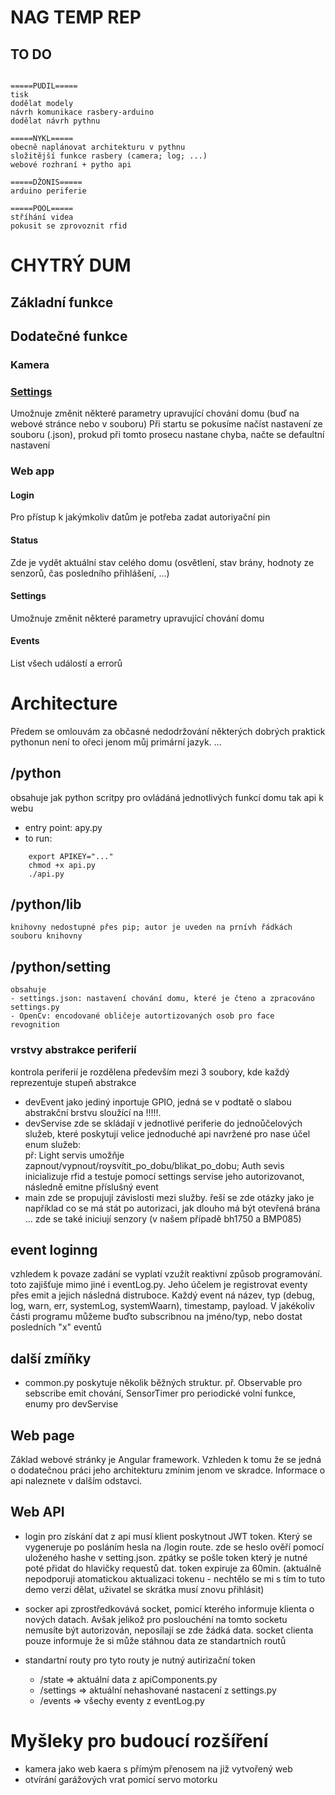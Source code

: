 # NAG TEMP REP
## TO DO
```

=====PUDIL=====
tisk
dodělat modely
návrh komunikace rasbery-arduino
dodělat návrh pythnu

=====NYKL=====
obecně naplánovat architekturu v pythnu
složitější funkce rasbery (camera; log; ...)
webové rozhraní + pytho api

=====DŽONIS=====
arduino periferie

=====POOL=====
stříhání videa
pokusit se zprovoznit rfid

```

# CHYTRÝ DUM

## Základní funkce

## Dodatečné funkce

### Kamera

### [Settings](python/settingsService.py)
Umožnuje změnit některé parametry upravující chování domu (buď na webové stránce nebo v souboru)
Při startu se pokusíme načíst nastavení ze souboru (.json), prokud při tomto prosecu nastane chyba, načte se defaultní nastavení

### Web app

#### Login
Pro přístup k jakýmkoliv datům je potřeba zadat autoriyační pin
#### Status
Zde je vydět aktuální stav celého domu (osvětlení, stav brány, hodnoty ze senzorů, čas posledního přihlášení, ...)
#### Settings
Umožnuje změnit některé parametry upravující chování domu
#### Events
List všech událostí a errorů

# Architecture
Předem se omlouvám za občasné nedodržování některých dobrých praktick pythonun není to ořeci jenom můj primární jazyk. ...

## /python
obsahuje jak python scritpy pro ovládáná jednotlivých funkcí domu tak api k webu
- entry point: apy.py
- to run:
```
    export APIKEY="..."
    chmod +x api.py
    ./api.py
```

## /python/lib
    knihovny nedostupné přes pip; autor je uveden na prnívh řádkách souboru knihovny

## /python/setting
    obsahuje 
    - settings.json: nastavení chování domu, které je čteno a zpracováno settings.py
    - OpenCv: encodované obličeje autortizovaných osob pro face revognition 

### vrstvy abstrakce periferií
kontrola periferií je rozdělena především mezi 3 soubory, kde každý reprezentuje stupeň abstrakce
- devEvent
    jako jediný inportuje GPIO, jedná se v podtatě o slabou abstrakční brstvu sloužící na !!!!!.
- devServise
    zde se skládají v jednotlivé periferie do jednoůčelových služeb, které poskytují velice jednoduché api navržené pro nase účel <br>
    enum služeb:<br>
    př: Light servis umožňje zapnout/vypnout/roysvítit_po_dobu/blikat_po_dobu; Auth sevis inicializuje rfid a testuje pomocí settings servise jeho autorizovanot, následně emitne příslušný event
- main
    zde se propujují závislosti mezi služby. řeší se zde otázky jako je například co se má stát po autorizaci, jak dlouho má být otevřená brána ...
    zde se také iniciují senzory (v našem případě bh1750 a BMP085)

## event loginng
vzhledem k povaze zadání se vyplatí vzužít reaktivní způsob programování. toto zajišťuje mimo jiné i eventLog.py. Jeho účelem je registrovat eventy přes emit a jejich následná distruboce. Každý event ná název, typ (debug, log, warn, err, systemLog, systemWaarn), timestamp, payload. V jakékoliv části programu můžeme buďto subscribnou na jméno/typ, nebo dostat posledních "x" eventů

## další zmíňky
- common.py
    poskytuje několik běžných struktur. př. Observable pro sebscribe emit chování, SensorTimer pro periodické volní funkce, enumy pro devServise

## Web page
Základ webové stránky je Angular framework. Vzhleden k tomu že se jedná o dodatečnou práci jeho architekturu zmínim jenom ve skradce. Informace o api naleznete v dalším odstavci.


## Web API
- login
    pro získání dat z api musí klient poskytnout JWT token. Který se vygeneruje po posláním hesla na /login route. zde se heslo ověří pomocí uloženého hashe v setting.json. zpátky se pošle token který je nutné poté přidat do hlavičky requestů dat. token expiruje za 60min. (aktuálně nepodporuji atomatickou aktualizaci tokenu - nechtělo se mi s tím to tuto demo verzi dělat, uživatel se skrátka musí znovu přihlásit)

- socker
    api zprostředkovává socket, pomicí kterého informuje klienta o nových datach. Avšak jelikož pro poslouchéní na tomto socketu nemusíte být autorizován, neposílají se zde žádká data. socket clienta pouze informuje že si může stáhnou data ze standartních routů

- standartní routy
    pro tyto routy je nutný autirizační token
    - /state => aktuální data z apiComponents.py
    - /settings => aktuální nehashované nastacení z settings.py
    - /events => všechy eventy z eventLog.py
 

# Myšleky pro budoucí rozšíření
- kamera jako web kaera s přímým přenosem na již vytvořený web
- otvírání garážových vrat pomicí servo motorku
